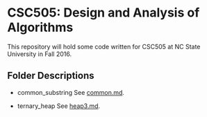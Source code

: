 # CSC505: Design and Analysis of Algorithms

This repository will hold some code written for CSC505 at NC State University in Fall 2016.

## Folder Descriptions

* common_substring
See [common.md](https://github.com/dixoncrews/ncsu-fall16-csc505/blob/master/common_substring/common.md).

* ternary_heap
See [heap3.md](https://github.com/dixoncrews/ncsu-fall16-csc505/blob/master/ternary_heap/heap3.md).